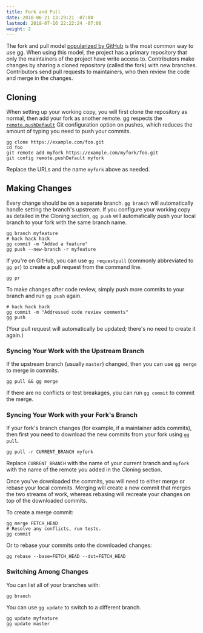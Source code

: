 ```yaml
---
title: Fork and Pull
date: 2018-06-21 13:29:21 -07:00
lastmod: 2018-07-16 22:22:24 -07:00
weight: 2
---
```


The fork and pull model [popularized by GitHub][flow] is the most common way
to use gg. When using this model, the project has a primary repository that
only the maintainers of the project have write access to.  Contributors make
changes by sharing a cloned repository (called the fork) with new branches.
Contributors send pull requests to maintainers, who then review the code and
merge in the changes.

[flow]: https://guides.github.com/introduction/flow/

<!--more-->

## Cloning

When setting up your working copy, you will first clone the repository as
normal, then add your fork as another remote. gg respects the
[`remote.pushDefault`][] Git configuration option on pushes, which reduces the
amount of typing you need to push your commits.

```shell
gg clone https://example.com/foo.git
cd foo
git remote add myfork https://example.com/myfork/foo.git
git config remote.pushDefault myfork
```

Replace the URLs and the name `myfork` above as needed.

[`remote.pushDefault`]: https://git-scm.com/docs/git-config#git-config-remotepushDefault

## Making Changes

Every change should be on a separate branch. `gg branch` will automatically
handle setting the branch's upstream. If you configure your working copy as
detailed in the Cloning section, `gg push` will automatically push your local
branch to your fork with the same branch name.

```shell
gg branch myfeature
# hack hack hack
gg commit -m "Added a feature"
gg push --new-branch -r myfeature
```

If you're on GitHub, you can use `gg requestpull` (commonly abbreviated to `gg
pr`) to create a pull request from the command line.

```shell
gg pr
```

To make changes after code review, simply push more commits to your branch and
run `gg push` again.

```shell
# hack hack hack
gg commit -m "Addressed code review comments"
gg push
```

(Your pull request will automatically be updated; there's no need to create it
again.)

### Syncing Your Work with the Upstream Branch

If the upstream branch (usually `master`) changed, then you can use `gg merge`
to merge in commits.

```shell
gg pull && gg merge
```

If there are no conflicts or test breakages, you can run `gg commit` to commit
the merge.

### Syncing Your Work with your Fork's Branch

If your fork's branch changes (for example, if a maintainer adds commits), then
first you need to download the new commits from your fork using `gg pull`.

```shell
gg pull -r CURRENT_BRANCH myfork
```

Replace `CURRENT_BRANCH` with the name of your current branch and `myfork` with
the name of the remote you added in the Cloning section.

Once you've downloaded the commits, you will need to either merge or rebase your
local commits. Merging will create a new commit that merges the two streams of
work, whereas rebasing will recreate your changes on top of the downloaded
commits.

To create a merge commit:

```shell
gg merge FETCH_HEAD
# Resolve any conflicts, run tests.
gg commit
```

Or to rebase your commits onto the downloaded changes:

```shell
gg rebase --base=FETCH_HEAD --dst=FETCH_HEAD
```

### Switching Among Changes

You can list all of your branches with:

```shell
gg branch
```

You can use `gg update` to switch to a different branch.

```shell
gg update myfeature
gg update master
```
